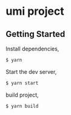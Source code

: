 # umi project

## Getting Started

Install dependencies,

```bash
$ yarn
```

Start the dev server,

```bash
$ yarn start
```


build project,

```bash
$ yarn build
```
